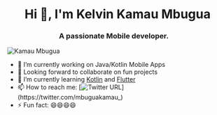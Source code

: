 <h1 align="center">Hi 👋, I'm Kelvin Kamau Mbugua</h1>
<h3 align="center">A passionate Mobile developer. <img src="https://image.flaticon.com/icons/svg/630/630611.svg" width="14"/> </h3>
<p align="left"> <img src="https://komarev.com/ghpvc/?username=kamau-mbugua" alt="Kamau Mbugua" /> </p>

- 🔭 I’m currently working on Java/Kotlin Mobile Apps
- 👯 Looking forward to collaborate on fun projects
- 🌱 I’m currently learning [Kotlin](https://kotlinlang.org) and [Flutter](https://flutter.dev/)
- 📫 How to reach me: [![Twitter URL](https://img.shields.io/twitter/url/https/twitter.com/mbuguakamau_.svg?style=social&label=Follow%20%40mbuguakamau_)](https://twitter.com/mbuguakamau_)
- ⚡ Fun fact: 😄😄😄😄

<!--
**kamau-mbugua/kamau-mbugua** is a ✨ _special_ ✨ repository because its `README.md` (this file) appears on your GitHub profile.

Here are some ideas to get you started:

- 🔭 I’m currently working on ...
- 🌱 I’m currently learning ...
- 👯 I’m looking to collaborate on ...
- 🤔 I’m looking for help with ...
- 💬 Ask me about ...
- 📫 How to reach me:
- 
- 😄 Pronouns: ...
- ⚡ Fun fact: ...
-->
